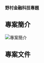 <b>野村金融科技專題</b>

## 專案簡介
![專案簡介](https://telegramtest.s3.amazonaws.com/introduction-nomura.png)


## 專案文件
